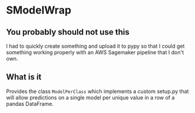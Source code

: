 # SModelWrap
## You probably should not use this
I had to quickly create something and upload it to pypy so that I could get something working properly with an
 AWS Sagemaker pipeline that I don't own.
 
## What is it
Provides the class ```ModelPerClass``` which implements a custom setup.py that will allow predictions on a single model 
per unique value in a row of a pandas DataFrame.
